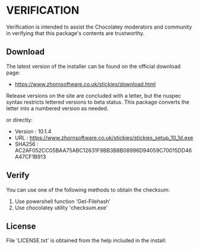 # VERIFICATION
Verification is intended to assist the Chocolatey moderators and community in verifying that this package's contents are trustworthy.

## Download
The latest version of the installer can be found on the official download page:
- https://www.zhornsoftware.co.uk/stickies/download.html

Release versions on the site are concluded with a letter, but the nuspec syntax
restricts lettered versions to beta status.  This package converts the
letter into a numbered version as needed.

or directly:
- Version : 10.1.4
- URL     : https://www.zhornsoftware.co.uk/stickies/stickies_setup_10_1d.exe
- SHA256  : AC2AF052CC05BAA75ABC12631F9BB3B8B08996D94059C70015DD46A47CF1B913

## Verify
You can use one of the following methods to obtain the checksum:
1. Use powershell function 'Get-Filehash'
2. Use chocolatey utility 'checksum.exe'


## License
File 'LICENSE.txt' is obtained from the help included in the install:
